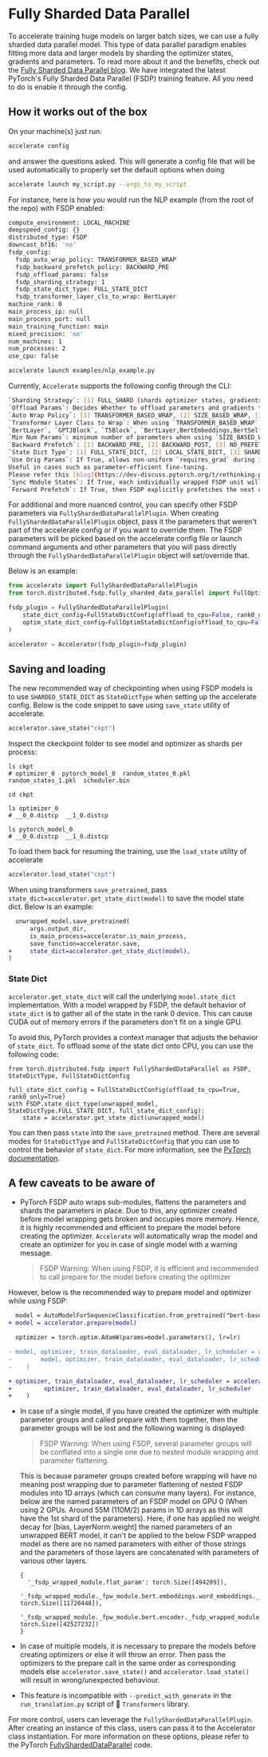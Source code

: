 <!--Copyright 2022 The HuggingFace Team. All rights reserved.

Licensed under the Apache License, Version 2.0 (the "License"); you may not use this file except in compliance with
the License. You may obtain a copy of the License at

http://www.apache.org/licenses/LICENSE-2.0

Unless required by applicable law or agreed to in writing, software distributed under the License is distributed on
an "AS IS" BASIS, WITHOUT WARRANTIES OR CONDITIONS OF ANY KIND, either express or implied. See the License for the
specific language governing permissions and limitations under the License.

⚠️ Note that this file is in Markdown but contain specific syntax for our doc-builder (similar to MDX) that may not be
rendered properly in your Markdown viewer.
-->

# Fully Sharded Data Parallel

To accelerate training huge models on larger batch sizes, we can use a fully sharded data parallel model.
This type of data parallel paradigm enables fitting more data and larger models by sharding the optimizer states, gradients and parameters.
To read more about it and the benefits, check out the [Fully Sharded Data Parallel blog](https://pytorch.org/blog/introducing-pytorch-fully-sharded-data-parallel-api/).
We have integrated the latest PyTorch's Fully Sharded Data Parallel (FSDP) training feature.
All you need to do is enable it through the config.

## How it works out of the box

On your machine(s) just run:

```bash
accelerate config
```

and answer the questions asked. This will generate a config file that will be used automatically to properly set the
default options when doing

```bash
accelerate launch my_script.py --args_to_my_script
```

For instance, here is how you would run the NLP example (from the root of the repo) with FSDP enabled:

```bash
compute_environment: LOCAL_MACHINE
deepspeed_config: {}
distributed_type: FSDP
downcast_bf16: 'no'
fsdp_config:
  fsdp_auto_wrap_policy: TRANSFORMER_BASED_WRAP
  fsdp_backward_prefetch_policy: BACKWARD_PRE
  fsdp_offload_params: false
  fsdp_sharding_strategy: 1
  fsdp_state_dict_type: FULL_STATE_DICT
  fsdp_transformer_layer_cls_to_wrap: BertLayer
machine_rank: 0
main_process_ip: null
main_process_port: null
main_training_function: main
mixed_precision: 'no'
num_machines: 1
num_processes: 2
use_cpu: false
```

```bash
accelerate launch examples/nlp_example.py
```

Currently, `Accelerate` supports the following config through the CLI:

```bash
`Sharding Strategy`: [1] FULL_SHARD (shards optimizer states, gradients and parameters), [2] SHARD_GRAD_OP (shards optimizer states and gradients), [3] NO_SHARD
`Offload Params`: Decides Whether to offload parameters and gradients to CPU
`Auto Wrap Policy`: [1] TRANSFORMER_BASED_WRAP, [2] SIZE_BASED_WRAP, [3] NO_WRAP [4] "HYBRID_SHARD" [5] "HYBRID_SHARD_ZERO2"
`Transformer Layer Class to Wrap`: When using `TRANSFORMER_BASED_WRAP`, user specifies comma-separated string of transformer layer class names (case-sensitive) to wrap ,e.g, 
`BertLayer`, `GPTJBlock`, `T5Block`, `BertLayer,BertEmbeddings,BertSelfOutput`...
`Min Num Params`: minimum number of parameters when using `SIZE_BASED_WRAP`
`Backward Prefetch`: [1] BACKWARD_PRE, [2] BACKWARD_POST, [3] NO_PREFETCH
`State Dict Type`: [1] FULL_STATE_DICT, [2] LOCAL_STATE_DICT, [3] SHARDED_STATE_DICT  
`Use Orig Params`: If True, allows non-uniform `requires_grad` during init, which means support for interspersed frozen and trainable paramteres. 
Useful in cases such as parameter-efficient fine-tuning. 
Please refer this [blog](https://dev-discuss.pytorch.org/t/rethinking-pytorch-fully-sharded-data-parallel-fsdp-from-first-principles/1019)
`Sync Module States`: If True, each individually wrapped FSDP unit will broadcast module parameters from rank 0
`Forward Prefetch`: If True, then FSDP explicitly prefetches the next upcoming all-gather while executing in the forward pass
```

For additional and more nuanced control, you can specify other FSDP parameters via `FullyShardedDataParallelPlugin`. 
When creating `FullyShardedDataParallelPlugin` object, pass it the parameters that weren't part of the accelerate config or if you want to override them.
The FSDP parameters will be picked based on the accelerate config file or launch command arguments and other parameters that you will pass directly through the `FullyShardedDataParallelPlugin` object will set/override that.

Below is an example:

```py
from accelerate import FullyShardedDataParallelPlugin
from torch.distributed.fsdp.fully_sharded_data_parallel import FullOptimStateDictConfig, FullStateDictConfig

fsdp_plugin = FullyShardedDataParallelPlugin(
    state_dict_config=FullStateDictConfig(offload_to_cpu=False, rank0_only=False),
    optim_state_dict_config=FullOptimStateDictConfig(offload_to_cpu=False, rank0_only=False),
)

accelerator = Accelerator(fsdp_plugin=fsdp_plugin)
```

## Saving and loading

The new recommended way of checkpointing when using FSDP models is to use `SHARDED_STATE_DICT` as `StateDictType` when setting up the accelerate config.
Below is the code snippet to save using `save_state` utility of accelerate.

```py
accelerator.save_state("ckpt")
```

Inspect the ckeckpoint folder to see model and optimizer as shards per process:
```
ls ckpt 
# optimizer_0  pytorch_model_0  random_states_0.pkl  random_states_1.pkl  scheduler.bin

cd ckpt

ls optimizer_0
# __0_0.distcp  __1_0.distcp

ls pytorch_model_0
# __0_0.distcp  __1_0.distcp
```

To load them back for resuming the training, use the `load_state` utility of accelerate

```py
accelerator.load_state("ckpt")
```

When using transformers `save_pretrained`, pass `state_dict=accelerator.get_state_dict(model)` to save the model state dict. 
  Below is an example:

```diff
  unwrapped_model.save_pretrained(
      args.output_dir,
      is_main_process=accelerator.is_main_process,
      save_function=accelerator.save,
+     state_dict=accelerator.get_state_dict(model),
)
```

### State Dict

`accelerator.get_state_dict` will call the underlying `model.state_dict` implementation.  With a model wrapped by FSDP, the default behavior of `state_dict` is to gather all of the state in the rank 0 device.  This can cause CUDA out of memory errors if the parameters don't fit on a single GPU.

To avoid this, PyTorch provides a context manager that adjusts the behavior of `state_dict`.  To offload some of the state dict onto CPU, you can use the following code:

```
from torch.distributed.fsdp import FullyShardedDataParallel as FSDP, StateDictType, FullStateDictConfig

full_state_dict_config = FullStateDictConfig(offload_to_cpu=True, rank0_only=True)
with FSDP.state_dict_type(unwrapped_model, StateDictType.FULL_STATE_DICT, full_state_dict_config):
    state = accelerator.get_state_dict(unwrapped_model)
```

You can then pass `state` into the `save_pretrained` method.  There are several modes for `StateDictType` and `FullStateDictConfig` that you can use to control the behavior of `state_dict`.  For more information, see the [PyTorch documentation](https://pytorch.org/docs/stable/fsdp.html).

## A few caveats to be aware of

- PyTorch FSDP auto wraps sub-modules, flattens the parameters and shards the parameters in place.
  Due to this, any optimizer created before model wrapping gets broken and occupies more memory.
  Hence, it is highly recommended and efficient to prepare the model before creating the optimizer.
  `Accelerate` will automatically wrap the model and create an optimizer for you in case of single model with a warning message.
  > FSDP Warning: When using FSDP, it is efficient and recommended to call prepare for the model before creating the optimizer

However, below is the recommended way to prepare model and optimizer while using FSDP:

```diff
  model = AutoModelForSequenceClassification.from_pretrained("bert-base-cased", return_dict=True)
+ model = accelerator.prepare(model)

  optimizer = torch.optim.AdamW(params=model.parameters(), lr=lr)

- model, optimizer, train_dataloader, eval_dataloader, lr_scheduler = accelerator.prepare(
-        model, optimizer, train_dataloader, eval_dataloader, lr_scheduler
-    )

+ optimizer, train_dataloader, eval_dataloader, lr_scheduler = accelerator.prepare(
+         optimizer, train_dataloader, eval_dataloader, lr_scheduler
+    )
```

- In case of a single model, if you have created the optimizer with multiple parameter groups and called prepare with them together,
  then the parameter groups will be lost and the following warning is displayed:
  > FSDP Warning: When using FSDP, several parameter groups will be conflated into
  > a single one due to nested module wrapping and parameter flattening.
  
  This is because parameter groups created before wrapping will have no meaning post wrapping due to parameter flattening of nested FSDP modules into 1D arrays (which can consume many layers).
  For instance, below are the named parameters of an FSDP model on GPU 0 (When using 2 GPUs. Around 55M (110M/2) params in 1D arrays as this will have the 1st shard of the parameters). 
  Here, if one has applied no weight decay for [bias, LayerNorm.weight] the named parameters of an unwrapped BERT model, 
  it can't be applied to the below FSDP wrapped model as there are no named parameters with either of those strings and 
  the parameters of those layers are concatenated with parameters of various other layers.
  ```
  {
    '_fsdp_wrapped_module.flat_param': torch.Size([494209]), 
    '_fsdp_wrapped_module._fpw_module.bert.embeddings.word_embeddings._fsdp_wrapped_module.flat_param': torch.Size([11720448]), 
    '_fsdp_wrapped_module._fpw_module.bert.encoder._fsdp_wrapped_module.flat_param': torch.Size([42527232])
  }
  ```


- In case of multiple models, it is necessary to prepare the models before creating optimizers or else it will throw an error. 
Then pass the optimizers to the prepare call in the same order as corresponding models else `accelerator.save_state()` and `accelerator.load_state()` will result in wrong/unexpected behaviour.
- This feature is incompatible with `--predict_with_generate` in the `run_translation.py` script of 🤗 `Transformers` library.

For more control, users can leverage the `FullyShardedDataParallelPlugin`. After creating an instance of this class, users can pass it to the Accelerator class instantiation.
For more information on these options, please refer to the PyTorch [FullyShardedDataParallel](https://github.com/pytorch/pytorch/blob/0df2e863fbd5993a7b9e652910792bd21a516ff3/torch/distributed/fsdp/fully_sharded_data_parallel.py#L236) code.
